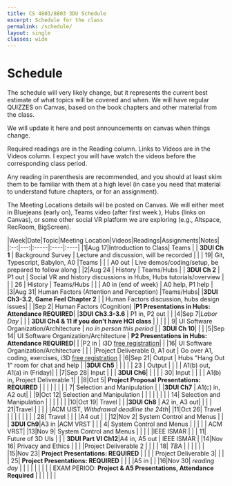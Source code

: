 ```yaml
---
title: CS 4803/8803 3DU Schedule
excerpt: Schedule for the class
permalink: /schedule/
layout: single
classes: wide
---
```


# Schedule

The schedule will very likely change, but it represents the current best estimate of what topics will be covered and when.  We will have regular QUIZZES on Canvas, based on the book chapters and other material from the class.

We will update it here and post announcements on canvas when things change.

Required readings are in the Reading column. Links to Videos are in the Videos column.  I expect you will have watch the videos before the corresponding class period.

Any reading in parenthesis are recommended, and you should at least skim them to be familiar with them at a high level (in case you need that material to understand future chapters, or for an assignment).

The Meeting Locations details will be posted on Canvas.  We will either meet in Bluejeans (early on), Teams video (after first week ), Hubs (links on Canvas), or some other social VR platform we are exploring (e.g., Altspace, RecRoom, BigScreen).

|Week|Date|Topic|Meeting Location|Videos|Readings|Assignments|Notes|
|:--:|---:|:-----|:----|:----|
|1|Aug 17|Introduction to Class| Teams | | **3DUI Ch 1** | Background Survey | Lecture and discussion, will be recorded |
| | 19| Git, Typescript, Babylon, A0 |Teams | | | A0 out | Live demos/coding/setup, be prepared to follow along |
|2|Aug 24 | History  | Teams/Hubs | | **3DUI Ch 2**  | P1 out | Social VR and history discussions in Hubs, Hubs tutorials/overview |
| | 26 |  History | Teams/Hubs | | | A0 in (end of week) | A0 help, P1 help |
|3|Aug 31| Human Factors (Attention and Perception) |Teams/Hubs| |**3DUI Ch3-3.2**, **Game Feel Chapter 2** | | Human Factors discussion, hubs design issues|
| |Sep 2| Human Factors (Cognition) |**P1 Presentations in Hubs: Attendance REQUIRED**| |**3DUI Ch3.3-3.6** | P1 in, P2 out | |
|4|Sep 7|_Labor Day_ | | | **3DUI Ch4 & 11 if you don't have HCI class** | | |
| | 9| UI Software Organization/Architecture | _no in person this period_ | | **3DUI Ch 10**| |  |
|5|Sep 14| UI Software Organization/Architecture | **P2 Presentations in Hubs: Attendance REQUIRED**| | |P2 in | i3D [free registration](https://bit.ly/i3d2020reg)|
| |16| UI Software Organization/Architecture | | | |Project Deliverable 0, A1 out | Go over A1, coding, exercises, i3D [free registration](https://bit.ly/i3d2020reg) |
|6|Sep 21| Output | Hubs "Hang Out 1" room for chat and help | |**3DUI Ch5**  | | |
| | 23 | Output | | | | A1(b) out, A1(a) in (Friday)| |
|7|Sep 28| Input | | | **3DUI Ch6**| | |
| |  30| Input | | | | A1(b) in, Project Deliverable 1| |
|8|Oct 5| **Project Proposal Presentations: REQUIRED** | | | | | |
| | 7| Selection and Manipulation | | |**3DUI Ch7** | A1(c) in, A2 out| |
|9|Oct 12| Selection and Manipulation | | | | | |
| | 14| Selection and Manipulation | | | | | |
|10|Oct 19| Travel | | |**3DUI Ch8** | A2 in, A3 out| |
| | 21|Travel | | | | |ACM UIST, _Withdrawal deadline the 24th_|
|11|Oct 26| Travel | | | | | |
| | 28| Travel | | | |A4 out | |
|12|Nov 2| System Control and Menus | | | **3DUI Ch9**|A3 in |ACM VRST |
| | 4| System Control and Menus | | | | | ACM VRST|
|13|Nov 9| System Control and Menus | | | | |IEEE ISMAR |
| | 11| Future of 3D UIs | | | **3DUI Part VI Ch12**|A4 in, A5 out | IEEE ISMAR |
|14|Nov 16| Privacy and Ethics | | | |Project Deliverable 2 | |
| | 18| _TBA_ | | | | | |
|15|Nov 23| **Project Presentations: REQUIRED** | | | | Project Deliverable 3| |
| | 25| **Project Presentations: REQUIRED** | | | |A5 in | |
|16|Nov 30| *reading day* | | | | | |
| | | EXAM PERIOD: **Project & A5 Presentations, Attendance Required** | | | | | |